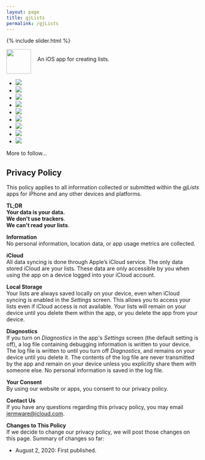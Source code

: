 ```yaml
---
layout: page
title: gjLists
permalink: /gjLists
---
```


{% include slider.html %}

<span style="float: left; line-height: 0px;">
<img width="64" height="64" src="/images/gjLists-icon.png">
</span>
<span style="float: left; padding: 17px 0px 0px 17px;">
An iOS app for creating lists.
</span>
<div style="clear: both;"></div>

<div id="gallery">
    <ul id="lightSlider" class="cS-hidden">
        <li><img src="/images/gjLists-1.png"></li>
        <li><img src="/images/gjLists-2.png"></li>
        <li><img src="/images/gjLists-3.png"></li>
        <li><img src="/images/gjLists-4.png"></li>
        <li><img src="/images/gjLists-5.png"></li>
        <li><img src="/images/gjLists-6.png"></li>
        <li><img src="/images/gjLists-7.png"></li>
        <li><img src="/images/gjLists-8.png"></li>
        <li><img src="/images/gjLists-9.png"></li>
    </ul>
</div>

More to follow...

## Privacy Policy ##
This policy applies to all information collected or submitted within the _gjLists_ apps for iPhone and any other devices and platforms.

**TL;DR**<br>
**Your data is your data.**<br>
**We don't use trackers**.<br>
**We can't read your lists**.<br>

**Information**<br>
No personal information, location data, or app usage metrics are collected.

**iCloud**<br>
All data syncing is done through Apple’s iCloud service. The only data stored iCloud are your lists. These data are only accessible by you when using the app on a device logged into your iCloud account.

**Local Storage**<br>
Your lists are always saved locally on your device, even when iCloud syncing is enabled in the _Settings_ screen. This allows you to access your lists even if iCloud access is not available. Your lists will remain on your device until you delete them within the app, or you delete the app from your device.

**Diagnostics**<br>
If you turn on _Diagnostics_ in the app's _Settings_ screen (the default setting is off), a log file containing debugging information is written to your device. The log file is written to until you turn off _Diagnostics_, and remains on your device until you delete it. The contents of the log file are never transmitted by the app and remain on your device unless you explicitly share them with someone else. No personal information is saved in the log file.

**Your Consent**<br>
By using our website or apps, you consent to our privacy policy.

**Contact Us**<br>
If you have any questions regarding this privacy policy, you may email [jermware@icloud.com](mailto:jermware@icloud.com).

**Changes to This Policy**<br>
If we decide to change our privacy policy, we will post those changes on this page. Summary of changes so far:

* August 2, 2020: First published.
